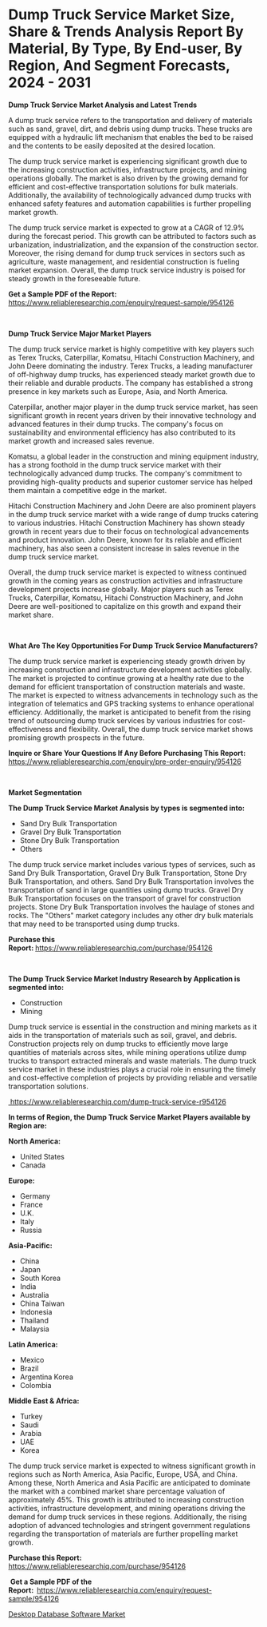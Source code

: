 <p><h1>Dump Truck Service Market Size, Share & Trends Analysis Report By Material, By Type, By End-user, By Region, And Segment Forecasts, 2024 - 2031</h1></p><p><strong>Dump Truck Service Market Analysis and Latest Trends</strong></p>
<p><p>A dump truck service refers to the transportation and delivery of materials such as sand, gravel, dirt, and debris using dump trucks. These trucks are equipped with a hydraulic lift mechanism that enables the bed to be raised and the contents to be easily deposited at the desired location.</p><p>The dump truck service market is experiencing significant growth due to the increasing construction activities, infrastructure projects, and mining operations globally. The market is also driven by the growing demand for efficient and cost-effective transportation solutions for bulk materials. Additionally, the availability of technologically advanced dump trucks with enhanced safety features and automation capabilities is further propelling market growth.</p><p>The dump truck service market is expected to grow at a CAGR of 12.9% during the forecast period. This growth can be attributed to factors such as urbanization, industrialization, and the expansion of the construction sector. Moreover, the rising demand for dump truck services in sectors such as agriculture, waste management, and residential construction is fueling market expansion. Overall, the dump truck service industry is poised for steady growth in the foreseeable future.</p></p>
<p><strong>Get a Sample PDF of the Report:&nbsp;</strong> <a href="https://www.reliableresearchiq.com/enquiry/request-sample/954126">https://www.reliableresearchiq.com/enquiry/request-sample/954126</a></p>
<p>&nbsp;</p>
<p><strong>Dump Truck Service Major Market Players</strong></p>
<p><p>The dump truck service market is highly competitive with key players such as Terex Trucks, Caterpillar, Komatsu, Hitachi Construction Machinery, and John Deere dominating the industry. Terex Trucks, a leading manufacturer of off-highway dump trucks, has experienced steady market growth due to their reliable and durable products. The company has established a strong presence in key markets such as Europe, Asia, and North America.</p><p>Caterpillar, another major player in the dump truck service market, has seen significant growth in recent years driven by their innovative technology and advanced features in their dump trucks. The company's focus on sustainability and environmental efficiency has also contributed to its market growth and increased sales revenue.</p><p>Komatsu, a global leader in the construction and mining equipment industry, has a strong foothold in the dump truck service market with their technologically advanced dump trucks. The company's commitment to providing high-quality products and superior customer service has helped them maintain a competitive edge in the market.</p><p>Hitachi Construction Machinery and John Deere are also prominent players in the dump truck service market with a wide range of dump trucks catering to various industries. Hitachi Construction Machinery has shown steady growth in recent years due to their focus on technological advancements and product innovation. John Deere, known for its reliable and efficient machinery, has also seen a consistent increase in sales revenue in the dump truck service market.</p><p>Overall, the dump truck service market is expected to witness continued growth in the coming years as construction activities and infrastructure development projects increase globally. Major players such as Terex Trucks, Caterpillar, Komatsu, Hitachi Construction Machinery, and John Deere are well-positioned to capitalize on this growth and expand their market share.</p></p>
<p>&nbsp;</p>
<p><strong>What Are The Key Opportunities For Dump Truck Service Manufacturers?</strong></p>
<p><p>The dump truck service market is experiencing steady growth driven by increasing construction and infrastructure development activities globally. The market is projected to continue growing at a healthy rate due to the demand for efficient transportation of construction materials and waste. The market is expected to witness advancements in technology such as the integration of telematics and GPS tracking systems to enhance operational efficiency. Additionally, the market is anticipated to benefit from the rising trend of outsourcing dump truck services by various industries for cost-effectiveness and flexibility. Overall, the dump truck service market shows promising growth prospects in the future.</p></p>
<p><strong>Inquire or Share Your Questions If Any Before Purchasing This Report:</strong> <a href="https://www.reliableresearchiq.com/enquiry/pre-order-enquiry/954126">https://www.reliableresearchiq.com/enquiry/pre-order-enquiry/954126</a></p>
<p>&nbsp;</p>
<p><strong>Market Segmentation</strong></p>
<p><strong>The Dump Truck Service Market Analysis by types is segmented into:</strong></p>
<p><ul><li>Sand Dry Bulk Transportation</li><li>Gravel Dry Bulk Transportation</li><li>Stone Dry Bulk Transportation</li><li>Others</li></ul></p>
<p><p>The dump truck service market includes various types of services, such as Sand Dry Bulk Transportation, Gravel Dry Bulk Transportation, Stone Dry Bulk Transportation, and others. Sand Dry Bulk Transportation involves the transportation of sand in large quantities using dump trucks. Gravel Dry Bulk Transportation focuses on the transport of gravel for construction projects. Stone Dry Bulk Transportation involves the haulage of stones and rocks. The "Others" market category includes any other dry bulk materials that may need to be transported using dump trucks.</p></p>
<p><strong>Purchase this Report:&nbsp;</strong><a href="https://www.reliableresearchiq.com/purchase/954126">https://www.reliableresearchiq.com/purchase/954126</a></p>
<p>&nbsp;</p>
<p><strong>The Dump Truck Service Market Industry Research by Application is segmented into:</strong></p>
<p><ul><li>Construction</li><li>Mining</li></ul></p>
<p><p>Dump truck service is essential in the construction and mining markets as it aids in the transportation of materials such as soil, gravel, and debris. Construction projects rely on dump trucks to efficiently move large quantities of materials across sites, while mining operations utilize dump trucks to transport extracted minerals and waste materials. The dump truck service market in these industries plays a crucial role in ensuring the timely and cost-effective completion of projects by providing reliable and versatile transportation solutions.</p></p>
<p><a href="https://www.reliableresearchiq.com/dump-truck-service-r954126">&nbsp;https://www.reliableresearchiq.com/dump-truck-service-r954126</a></p>
<p><strong>In terms of Region, the Dump Truck Service Market Players available by Region are:</strong></p>
<p>
    <p> <strong> North America: </strong>
        <ul>
            <li>United States</li>
            <li>Canada</li>
        </ul>
        </p> 
    <p> <strong> Europe: </strong>
        <ul>
            <li>Germany</li>
            <li>France</li>
            <li>U.K.</li>
            <li>Italy</li>
            <li>Russia</li>
        </ul>
        </p> 
    <p> <strong> Asia-Pacific: </strong>
        <ul>
            <li>China</li>
            <li>Japan</li>
            <li>South Korea</li>
            <li>India</li>
            <li>Australia</li>
            <li>China Taiwan</li>
            <li>Indonesia</li>
            <li>Thailand</li>
            <li>Malaysia</li>
        </ul>
        </p> 
    <p> <strong> Latin America: </strong>
        <ul>
            <li>Mexico</li>
            <li>Brazil</li>
            <li>Argentina Korea</li>
            <li>Colombia</li>
        </ul>
        </p> 
    <p> <strong> Middle East & Africa: </strong>
        <ul>
            <li>Turkey</li>
            <li>Saudi</li>
            <li>Arabia</li>
            <li>UAE</li>
            <li>Korea</li>
        </ul>
    </p>
    </p>
<p><p>The dump truck service market is expected to witness significant growth in regions such as North America, Asia Pacific, Europe, USA, and China. Among these, North America and Asia Pacific are anticipated to dominate the market with a combined market share percentage valuation of approximately 45%. This growth is attributed to increasing construction activities, infrastructure development, and mining operations driving the demand for dump truck services in these regions. Additionally, the rising adoption of advanced technologies and stringent government regulations regarding the transportation of materials are further propelling market growth.</p></p>
<p><strong>Purchase this Report: </strong><a href="https://www.reliableresearchiq.com/purchase/954126">https://www.reliableresearchiq.com/purchase/954126</a></p>
<p>&nbsp;<strong>Get a Sample PDF of the Report:&nbsp;&nbsp;</strong><a href="https://www.reliableresearchiq.com/enquiry/request-sample/954126">https://www.reliableresearchiq.com/enquiry/request-sample/954126</a></p>
<p><strong></strong></p>
<p><p><a href="https://github.com/tamvrosiya/Market-Research-Report-List-5/blob/main/desktop-database-software-market.md">Desktop Database Software Market</a></p></p>